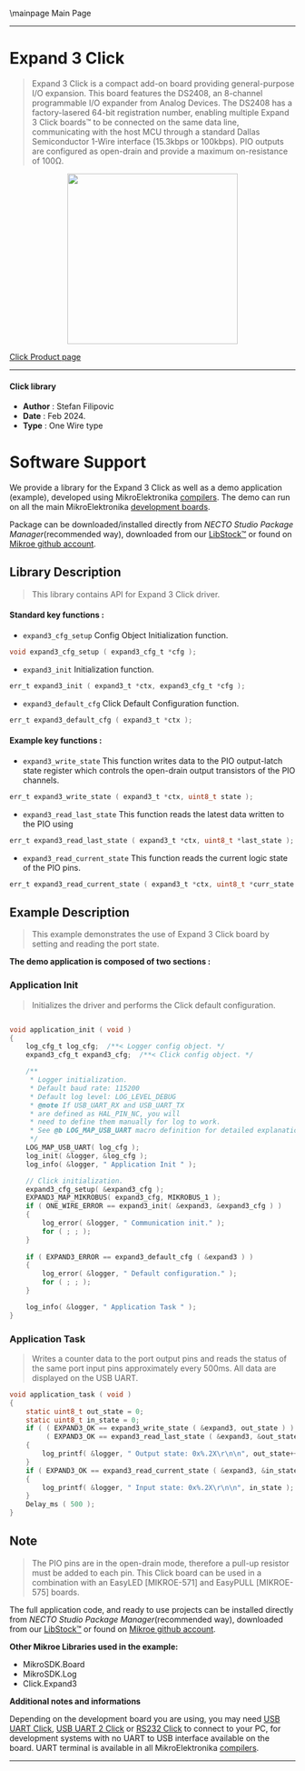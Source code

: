 \mainpage Main Page

---
# Expand 3 Click

> Expand 3 Click is a compact add-on board providing general-purpose I/O expansion. This board features the DS2408, an 8-channel programmable I/O expander from Analog Devices. The DS2408 has a factory-lasered 64-bit registration number, enabling multiple Expand 3 Click boards™ to be connected on the same data line, communicating with the host MCU through a standard Dallas Semiconductor 1-Wire interface (15.3kbps or 100kbps). PIO outputs are configured as open-drain and provide a maximum on-resistance of 100Ω.

<p align="center">
  <img src="https://download.mikroe.com/images/click_for_ide/expand3_click.png" height=300px>
</p>

[Click Product page](https://www.mikroe.com/expand-3-click)

---


#### Click library

- **Author**        : Stefan Filipovic
- **Date**          : Feb 2024.
- **Type**          : One Wire type


# Software Support

We provide a library for the Expand 3 Click
as well as a demo application (example), developed using MikroElektronika
[compilers](https://www.mikroe.com/necto-studio).
The demo can run on all the main MikroElektronika [development boards](https://www.mikroe.com/development-boards).

Package can be downloaded/installed directly from *NECTO Studio Package Manager*(recommended way), downloaded from our [LibStock&trade;](https://libstock.mikroe.com) or found on [Mikroe github account](https://github.com/MikroElektronika/mikrosdk_click_v2/tree/master/clicks).

## Library Description

> This library contains API for Expand 3 Click driver.

#### Standard key functions :

- `expand3_cfg_setup` Config Object Initialization function.
```c
void expand3_cfg_setup ( expand3_cfg_t *cfg );
```

- `expand3_init` Initialization function.
```c
err_t expand3_init ( expand3_t *ctx, expand3_cfg_t *cfg );
```

- `expand3_default_cfg` Click Default Configuration function.
```c
err_t expand3_default_cfg ( expand3_t *ctx );
```

#### Example key functions :

- `expand3_write_state` This function writes data to the PIO output-latch state register which controls the open-drain output transistors of the PIO channels.
```c
err_t expand3_write_state ( expand3_t *ctx, uint8_t state );
```

- `expand3_read_last_state` This function reads the latest data written to the PIO using
```c
err_t expand3_read_last_state ( expand3_t *ctx, uint8_t *last_state );
```

- `expand3_read_current_state` This function reads the current logic state of the PIO pins.
```c
err_t expand3_read_current_state ( expand3_t *ctx, uint8_t *curr_state );
```

## Example Description

> This example demonstrates the use of Expand 3 Click board by setting and reading the port state.

**The demo application is composed of two sections :**

### Application Init

> Initializes the driver and performs the Click default configuration.

```c

void application_init ( void )
{
    log_cfg_t log_cfg;  /**< Logger config object. */
    expand3_cfg_t expand3_cfg;  /**< Click config object. */

    /** 
     * Logger initialization.
     * Default baud rate: 115200
     * Default log level: LOG_LEVEL_DEBUG
     * @note If USB_UART_RX and USB_UART_TX 
     * are defined as HAL_PIN_NC, you will 
     * need to define them manually for log to work. 
     * See @b LOG_MAP_USB_UART macro definition for detailed explanation.
     */
    LOG_MAP_USB_UART( log_cfg );
    log_init( &logger, &log_cfg );
    log_info( &logger, " Application Init " );

    // Click initialization.
    expand3_cfg_setup( &expand3_cfg );
    EXPAND3_MAP_MIKROBUS( expand3_cfg, MIKROBUS_1 );
    if ( ONE_WIRE_ERROR == expand3_init( &expand3, &expand3_cfg ) ) 
    {
        log_error( &logger, " Communication init." );
        for ( ; ; );
    }
    
    if ( EXPAND3_ERROR == expand3_default_cfg ( &expand3 ) )
    {
        log_error( &logger, " Default configuration." );
        for ( ; ; );
    }

    log_info( &logger, " Application Task " );
}

```

### Application Task

> Writes a counter data to the port output pins and reads the status of the same port input pins approximately every 500ms. All data are displayed on the USB UART.

```c
void application_task ( void )
{
    static uint8_t out_state = 0;
    static uint8_t in_state = 0;
    if ( ( EXPAND3_OK == expand3_write_state ( &expand3, out_state ) ) && 
         ( EXPAND3_OK == expand3_read_last_state ( &expand3, &out_state ) ) )
    {
        log_printf( &logger, " Output state: 0x%.2X\r\n\n", out_state++ );
    }
    if ( EXPAND3_OK == expand3_read_current_state ( &expand3, &in_state ) )
    {
        log_printf( &logger, " Input state: 0x%.2X\r\n\n", in_state );
    }
    Delay_ms ( 500 );
}
```

## Note

> The PIO pins are in the open-drain mode, therefore a pull-up resistor must be added to each pin.
This Click board can be used in a combination with an EasyLED [MIKROE-571] and EasyPULL [MIKROE-575] boards.

The full application code, and ready to use projects can be installed directly from *NECTO Studio Package Manager*(recommended way), downloaded from our [LibStock&trade;](https://libstock.mikroe.com) or found on [Mikroe github account](https://github.com/MikroElektronika/mikrosdk_click_v2/tree/master/clicks).

**Other Mikroe Libraries used in the example:**

- MikroSDK.Board
- MikroSDK.Log
- Click.Expand3

**Additional notes and informations**

Depending on the development board you are using, you may need
[USB UART Click](https://www.mikroe.com/usb-uart-click),
[USB UART 2 Click](https://www.mikroe.com/usb-uart-2-click) or
[RS232 Click](https://www.mikroe.com/rs232-click) to connect to your PC, for
development systems with no UART to USB interface available on the board. UART
terminal is available in all MikroElektronika
[compilers](https://shop.mikroe.com/compilers).

---
